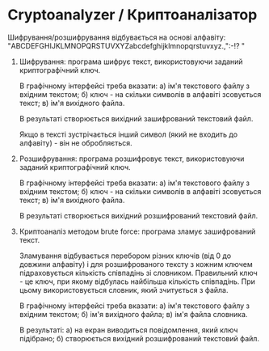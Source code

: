 # Cryptoanalyzer / Криптоаналізатор

   Шифрування/розшифрування відбувається на основі алфавіту: "ABCDEFGHIJKLMNOPQRSTUVXYZabcdefghijklmnopqrstuvxyz.,\":-!? "

1. Шифрування: програма шифрує текст, використовуючи заданий криптографічний ключ.

   В графічному інтерфейсі треба вказати: 
     а) ім'я текстового файлу з вхідним текстом; 
     б) ключ - на скільки символів в алфавіті зсовується текст; 
     в) ім'я вихідного файла.
  
   В результаті створюється вихідний зашифрований текстовий файл. 

   Якщо в тексті зустрічається інший символ (який не входить до алфавіту) - він не обробляється.

2. Розшифрування: програма розшифровує текст, використовуючи заданий криптографічний ключ.

   В графічному інтерфейсі треба вказати: 
     а) ім'я текстового файлу з вхідним текстом; 
     б) ключ - на скільки символів в алфавіті зсовується текст; 
     в) ім'я вихідного файла.

   В результаті створюється вихідний розшифрований текстовий файл. 

3. Криптоаналіз методом brute force: програма зламує зашифрований текст. 

   Зламування відбувається перебором різних ключів (від 0 до довжини алфавіту) і для розшифрованого тексту з кожним ключем підраховується кількість співпадінь зі словником. 
   Правильний ключ - це ключ, при якому відбулась найбільша кількість співпадінь.
   При цьому використовується словник, який зчитується з файла.

   В графічному інтерфейсі треба вказати: 
     а) ім'я текстового файлу з вхідним текстом; 
     б) ім'я вихідного файла;
     в) ім'я файла словника.

   В результаті:
     а) на екран виводиться повідомлення, який ключ підібрано;
     б) створюється вихідний розшифрований текстовий файл. 

